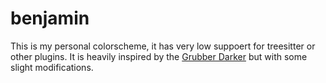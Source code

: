 # benjamin

This is my personal colorscheme, it has very low suppoert for treesitter or other plugins.
It is heavily inspired by the [Grubber Darker](https://github.com/rexim/gruber-darker-theme) but with some slight modifications.
